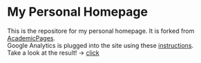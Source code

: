 
# My Personal Homepage

This is the repositore for my personal homepage. It is forked from [AcademicPages](https://github.com/academicpages/academicpages.github.io).<br>
Google Analytics is plugged into the site using these [instructions](https://desiredpersona.com/google-analytics-jekyll/).<br>
Take a look at the result! -> [click](https://iliapopov17.github.io/)
